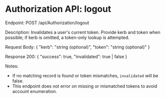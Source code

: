 # Authorization API: logout

Endpoint: POST /api/Authorization/logout

Description: Invalidates a user's current token. Provide kerb and token when possible; if kerb is omitted, a token-only lookup is attempted.

Request Body:
{
  "kerb": "string (optional)",
  "token": "string (optional)"
}

Response 200:
{
  "success": true,
  "invalidated": true | false
}

Notes:
- If no matching record is found or token mismatches, `invalidated` will be false.
- This endpoint does not error on missing or mismatched tokens to avoid account enumeration.
